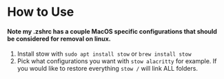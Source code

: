# How to Use
#### Note my .zshrc has a couple MacOS specific configurations that should be considered for removal on linux.
1. Install stow with `sudo apt install stow` or `brew install stow`
2. Pick what configurations you want with `stow alacritty` for example. If you would like to restore everything `stow /` will link ALL folders.
